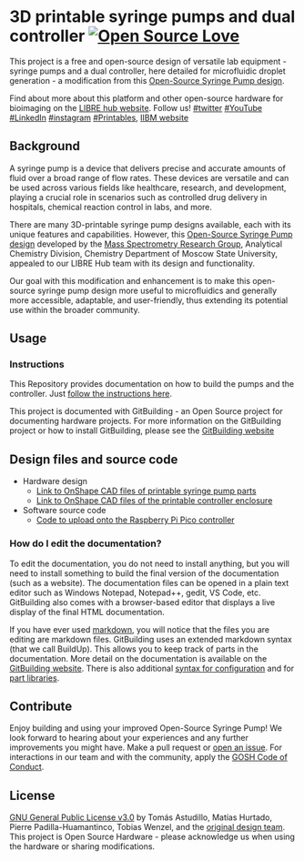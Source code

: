 # 3D printable syringe pumps and dual controller  [![Open Source Love](https://badges.frapsoft.com/os/v1/open-source.svg?v=103)](https://github.com/ellerbrock/open-source-badges/)

This project is a free and open-source design of versatile lab equipment - syringe pumps and a dual controller, here detailed for microfluidic droplet generation - a modification from this [Open-Source Syringe Pump design](https://doi.org/10.1134/S1061934820030156).

Find about more about this platform and other open-source hardware for bioimaging on the [LIBRE hub website](https://librehub.github.io/). Follow us! [#twitter](https://twitter.com/WenzelLab) [#YouTube](https://www.youtube.com/@librehub) [#LinkedIn](https://www.linkedin.com/company/92802424) [#instagram](https://www.instagram.com/wenzellab/) [#Printables](https://www.printables.com/@WenzelLab), [IIBM website](https://ingenieriabiologicaymedica.uc.cl/en/people/faculty/821-tobias-wenzel)

## Background

A syringe pump is a device that delivers precise and accurate amounts of fluid over a broad range of flow rates. These devices are versatile and can be used across various fields like healthcare, research, and development, playing a crucial role in scenarios such as controlled drug delivery in hospitals, chemical reaction control in labs, and more.

There are many 3D-printable syringe pump designs available, each with its unique features and capabilities. However, this [Open-Source Syringe Pump design](https://doi.org/10.1134/S1061934820030156) developed by the [Mass Spectrometry Research Group](https://www.mass-spec.ru/projects/diy/syringe_pump/eng/), Analytical Chemistry Division, Chemistry Department of Moscow State University, appealed to our LIBRE Hub team with its design and functionality.

Our goal with this modification and enhancement is to make this open-source syringe pump design more useful to microfluidics and generally more accessible, adaptable, and user-friendly, thus extending its potential use within the broader community.

## Usage

### Instructions
This Repository provides documentation on how to build the pumps and the controller. Just [follow the instructions here](https://librehub.github.io/syringe-pumps-and-controller/). 

This project is documented with GitBuilding - an Open Source project for documenting hardware projects. For more information on the GitBuilding project or how
to install GitBuilding, please see the [GitBuilding website](http://gitbuilding.io)

## Design files and source code

* Hardware design
    * [Link to OnShape CAD files of printable syringe pump parts](https://cad.onshape.com/documents/20c077b452e92115525d4fed/w/71118f46b0924c1bb22b1150/e/9d30ca00efa721d242d78d3f?renderMode=0&uiState=64bd5f2a8bef574246b008b9)
    * [Link to OnShape CAD files of the printable controller enclosure](https://cad.onshape.com/documents/24a5022fafc4edd0c24874dd/w/35c6569cda7c2fa4439727d4/e/9dbcdcaba091e21e6a91c62c?renderMode=0&uiState=64bd5f3f0aa451311c1bb6ad)
* Software source code
    * [Code to upload onto the Raspberry Pi Pico controller](https://github.com/LIBREhub/syringe-pumps-and-controller/blob/docu-v1/software/firmwareV1.ino)

### How do I edit the documentation?

To edit the documentation, you do not need to install anything, but you will need to
install something to build the final version of the documentation (such as a website).
The documentation files can be opened in a plain text editor such as Windows Notepad,
Notepad++, gedit, VS Code, etc. GitBuilding also comes with a browser-based editor that
displays a live display of the final HTML documentation.

If you have ever used [markdown](https://www.markdownguide.org/basic-syntax/), you will
notice that the files you are editing are markdown files. GitBuilding uses an extended
markdown syntax (that we call BuildUp). This allows you to keep track of parts in the
documentation. More detail on the documentation is available on the
[GitBuilding website](https://gitbuilding.io/syntax/). There is also additional
[syntax for configuration](https://gitbuilding.io/syntax/buildconfsyntax) and for
[part libraries](https://gitbuilding.io/syntax/builduplibrary/).

## Contribute

Enjoy building and using your improved Open-Source Syringe Pump! We look forward to hearing about your experiences and any further improvements you might have. Make a pull request or [open an issue](https://github.com/LIBREhub/syringe-pumps-and-controller/issues/new).
For interactions in our team and with the community, apply the [GOSH Code of Conduct](https://openhardware.science/gosh-2017/gosh-code-of-conduct/).

## License

[GNU General Public License v3.0](LICENSE) by Tomás Astudillo, Matías Hurtado, Pierre Padilla-Huamantinco, Tobias Wenzel, and the [original design team](https://www.mass-spec.ru/projects/diy/syringe_pump/eng/). This project is Open Source Hardware - please acknowledge us when using the hardware or sharing modifications.
